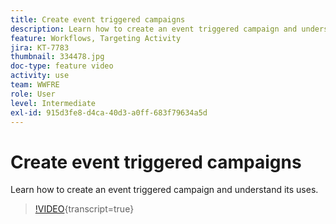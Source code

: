 ```yaml
---
title: Create event triggered campaigns
description: Learn how to create an event triggered campaign and understand its uses.
feature: Workflows, Targeting Activity
jira: KT-7783
thumbnail: 334478.jpg
doc-type: feature video
activity: use
team: WWFRE
role: User
level: Intermediate
exl-id: 915d3fe8-d4ca-40d3-a0ff-683f79634a5d
---
```

# Create event triggered campaigns

Learn how to create an event triggered campaign and understand its uses.

>[!VIDEO](https://video.tv.adobe.com/v/334478?quality=12&learn=on){transcript=true}
